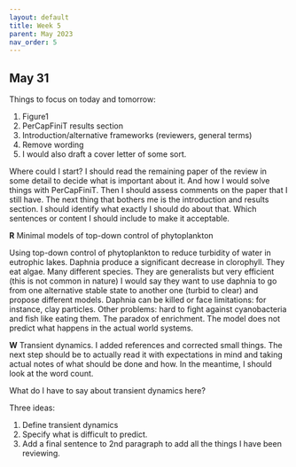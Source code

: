 ```yaml
---
layout: default
title: Week 5
parent: May 2023
nav_order: 5
---
```



## May 31
Things to focus on today and tomorrow:
1. Figure1
2. PerCapFiniT results section
3. Introduction/alternative frameworks (reviewers, general terms)
4. Remove wording
5. I would also draft a cover letter of some sort.

Where could I start?
I should read the remaining paper of the review in some detail to decide what is important about it. And how I would solve things with PerCapFiniT.
Then I should assess comments on the paper that I still have.
The next thing that bothers me is the introduction and results section. I should identify what exactly I should do about that. Which sentences or content I should include to make it acceptable.

**R** Minimal models of top-down control of phytoplankton

Using top-down control of phytoplankton to reduce turbidity of water in eutrophic lakes.
Daphnia produce a significant decrease in clorophyll. They eat algae. Many different species. They are generalists but very efficient (this is not common in nature)
I would say they want to use daphnia to go from one alternative stable state to another one (turbid to clear) and propose different models.
Daphnia can be killed or face limitations: for instance, clay particles. Other problems: hard to fight against cyanobacteria and fish like eating them.
The paradox of enrichment. The model does not predict what happens in the actual world systems.


**W** Transient dynamics. I added references and corrected small things. The next step should be to actually read it with expectations in mind and taking actual notes of what should be done and how.
In the meantime, I should look at the word count.

What do I have to say about transient dynamics here?

Three ideas:
1. Define transient dynamics
2. Specify what is difficult to predict.
3. Add a final sentence to 2nd paragraph to add all the things I have been reviewing.